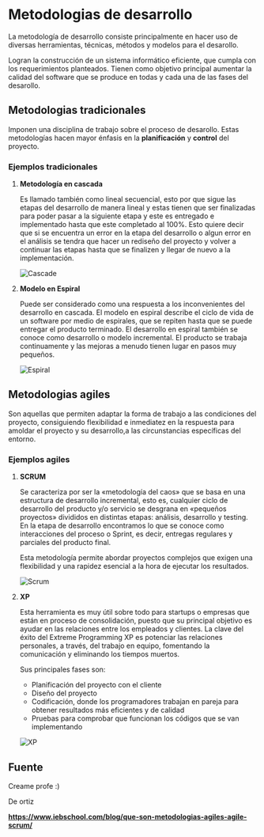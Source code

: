 
# Metodologias de desarrollo

La metodología de desarrollo consiste principalmente en hacer uso de diversas herramientas, técnicas, métodos y modelos para el desarollo.

Logran la construcción de un sistema informático eficiente, que cumpla con los requerimientos planteados. Tienen como objetivo principal aumentar la calidad del software que se produce en todas y cada una de las fases del desarollo.

## Metodologias tradicionales

Imponen una disciplina de trabajo sobre el proceso de desarollo. Estas metodologías hacen mayor énfasis en la **planificación** y **control** del proyecto.

### Ejemplos tradicionales

1. **Metodología en cascada**

    Es llamado también como lineal secuencial, esto por que sigue las etapas del desarrollo de manera lineal y estas tienen que ser finalizadas para poder pasar a la siguiente etapa y este es entregado e implementado hasta que este completado al 100%. Esto quiere decir que si se encuentra un error en la etapa del desarrollo o algun error en el análisis se tendra que hacer un rediseño del proyecto y volver a continuar las etapas hasta que se finalizen y llegar de nuevo a la implementación.

    ![Cascade](https://vignette.wikia.nocookie.net/ciclo-de-vida-del-software/images/4/42/ModeloCascada.jpg/revision/latest?cb=20170525194917&path-prefix=es)

2. **Modelo en Espiral**

    Puede ser considerado como una respuesta a los inconvenientes del desarrollo en cascada. El modelo en espiral describe el ciclo de vida de un software por medio de espirales, que se repiten hasta que se puede entregar el producto terminado. El desarrollo en espiral también se conoce como desarrollo o modelo incremental. El producto se trabaja continuamente y las mejoras a menudo tienen lugar en pasos muy pequeños.

    ![Espiral](https://aspgems.com/wp-content/uploads/2019/04/modelo-espiral.png)

## Metodologias agiles

Son aquellas que permiten adaptar la forma de trabajo a las condiciones del proyecto, consiguiendo flexibilidad e inmediatez en la respuesta para amoldar el proyecto y su desarrollo,a las circunstancias específicas del entorno.

### Ejemplos agiles

1. **SCRUM**

    Se caracteriza por ser la «metodología del caos» que se basa en una estructura de desarrollo incremental, esto es, cualquier ciclo de desarrollo del producto y/o servicio se desgrana en «pequeños proyectos» divididos en distintas etapas: análisis, desarrollo y testing. En la etapa de desarrollo encontramos lo que se conoce como interacciones del proceso o Sprint, es decir, entregas regulares y parciales del producto final.

    Esta metodología permite abordar proyectos complejos que exigen una flexibilidad y una rapidez esencial a la hora de ejecutar los resultados.

    ![Scrum](/Users/sebasb/Desktop/git-isc/assets/Scrum.png)

2. **XP**

    Esta herramienta es muy útil sobre todo para startups o empresas que están en proceso de consolidación, puesto que su principal objetivo es ayudar en las relaciones entre los empleados y clientes. La clave del éxito del Extreme Programming XP es potenciar las relaciones personales, a través, del trabajo en equipo, fomentando la comunicación y eliminando los tiempos muertos.

    Sus principales fases son:

    - Planificación del proyecto con el cliente
    - Diseño del proyecto
    - Codificación, donde los programadores trabajan en pareja para obtener resultados más eficientes y de calidad
    - Pruebas para comprobar que funcionan los códigos que se van implementando

    ![XP](https://dc722jrlp2zu8.cloudfront.net/media/cache/85/0c/850cb644b17764e92f00028a9073e3b3.webp)

## Fuente

Creame profe :)

De ortiz

**<https://www.iebschool.com/blog/que-son-metodologias-agiles-agile-scrum/>**
